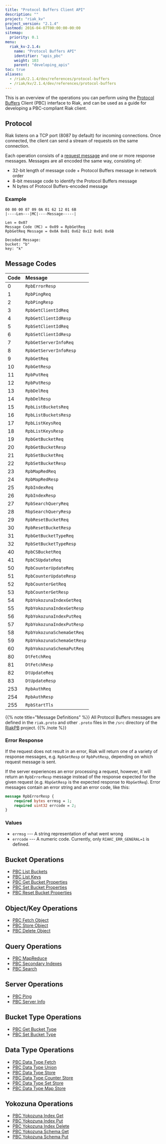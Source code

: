 ```yaml
---
title: "Protocol Buffers Client API"
description: ""
project: "riak_kv"
project_version: "2.1.4"
lastmod: 2016-04-07T00:00:00-00:00
sitemap:
  priority: 0.1
menu:
  riak_kv-2.1.4:
    name: "Protocol Buffers API"
    identifier: "apis_pbc"
    weight: 103
    parent: "developing_apis"
toc: true
aliases:
  - /riak/2.1.4/dev/references/protocol-buffers
  - /riak/kv/2.1.4/dev/references/protocol-buffers
---
```


This is an overview of the operations you can perform using the
[Protocol Buffers](https://code.google.com/p/protobuf/) Client (PBC)
interface to Riak, and can be used as a guide for developing a
PBC-compliant Riak client.

## Protocol

Riak listens on a TCP port (8087 by default) for incoming connections.
Once connected, the client can send a stream of requests on the same
connection.

Each operation consists of a [request message](https://developers.google.com/protocol-buffers/docs/encoding) and one or more response messages. Messages are all encoded the same way, consisting of:

* 32-bit length of message code + Protocol Buffers message in network
  order
* 8-bit message code to identify the Protocol Buffers message
* N bytes of Protocol Buffers-encoded message

### Example

```
00 00 00 07 09 0A 01 62 12 01 6B
|----Len---|MC|----Message-----|

Len = 0x07
Message Code (MC) = 0x09 = RpbGetReq
RpbGetReq Message = 0x0A 0x01 0x62 0x12 0x01 0x6B

Decoded Message:
bucket: "b"
key: "k"
```

## Message Codes

Code | Message |
:----|:--------|
0 | `RpbErrorResp` |
1 | `RpbPingReq` |
2 | `RpbPingResp` |
3 | `RpbGetClientIdReq` |
4 | `RpbGetClientIdResp` |
5 | `RpbSetClientIdReq` |
6 | `RpbSetClientIdResp` |
7 | `RpbGetServerInfoReq` |
8 | `RpbGetServerInfoResp` |
9 | `RpbGetReq` |
10 | `RpbGetResp` |
11 | `RpbPutReq` |
12 | `RpbPutResp` |
13 | `RpbDelReq` |
14 | `RpbDelResp` |
15 | `RpbListBucketsReq` |
16 | `RpbListBucketsResp` |
17 | `RpbListKeysReq` |
18 | `RpbListKeysResp` |
19 | `RpbGetBucketReq` |
20 | `RpbGetBucketResp` |
21 | `RpbSetBucketReq` |
22 | `RpbSetBucketResp` |
23 | `RpbMapRedReq` |
24 | `RpbMapRedResp` |
25 | `RpbIndexReq` |
26 | `RpbIndexResp` |
27 | `RpbSearchQueryReq` |
28 | `RbpSearchQueryResp` |
29 | `RpbResetBucketReq` |
30 | `RpbResetBucketResp` |
31 | `RpbGetBucketTypeReq` |
32 | `RpbSetBucketTypeResp` |
40 | `RpbCSBucketReq` |
41 | `RpbCSUpdateReq` |
50 | `RpbCounterUpdateReq` |
51 | `RpbCounterUpdateResp` |
52 | `RpbCounterGetReq` |
53 | `RpbCounterGetResp` |
54 | `RpbYokozunaIndexGetReq` |
55 | `RpbYokozunaIndexGetResp` |
56 | `RpbYokozunaIndexPutReq` |
57 | `RpbYokozunaIndexPutResp` |
58 | `RpbYokozunaSchemaGetReq` |
59 | `RpbYokozunaSchemaGetResp` |
60 | `RpbYokozunaSchemaPutReq` |
80 | `DtFetchReq` |
81 | `DtFetchResp` |
82 | `DtUpdateReq` |
83 | `DtUpdateResp` |
253 | `RpbAuthReq` |
254 | `RpbAuthResp` |
255 | `RpbStartTls` |

{{% note title="Message Definitions" %}}
All Protocol Buffers messages are defined in the `riak.proto` and other
`.proto` files in the `/src` directory of the
<a href="https://github.com/basho/riak_pb">RiakPB</a> project.
{{% /note %}}

### Error Response

If the request does not result in an error, Riak will return one of a
variety of response messages, e.g. `RpbGetResp` or `RpbPutResp`,
depending on which request message is sent.

If the server experiences an error processing a request, however, it
will return an `RpbErrorResp` message instead of the response expected
for the given request (e.g. `RbpGetResp` is the expected response to
`RbpGetReq`). Error messages contain an error string and an error code,
like this:

```protobuf
message RpbErrorResp {
    required bytes errmsg = 1;
    required uint32 errcode = 2;
}
```

### Values

* `errmsg` --- A string representation of what went wrong
* `errcode` --- A numeric code. Currently, only `RIAKC_ERR_GENERAL=1`
  is defined.

## Bucket Operations

* [PBC List Buckets]({{<baseurl>}}riak/kv/2.1.4/developing/api/protocol-buffers/list-buckets)
* [PBC List Keys]({{<baseurl>}}riak/kv/2.1.4/developing/api/protocol-buffers/list-keys)
* [PBC Get Bucket Properties]({{<baseurl>}}riak/kv/2.1.4/developing/api/protocol-buffers/get-bucket-props)
* [PBC Set Bucket Properties]({{<baseurl>}}riak/kv/2.1.4/developing/api/protocol-buffers/set-bucket-props)
* [PBC Reset Bucket Properties]({{<baseurl>}}riak/kv/2.1.4/developing/api/protocol-buffers/reset-bucket-props)

## Object/Key Operations

* [PBC Fetch Object]({{<baseurl>}}riak/kv/2.1.4/developing/api/protocol-buffers/fetch-object)
* [PBC Store Object]({{<baseurl>}}riak/kv/2.1.4/developing/api/protocol-buffers/store-object)
* [PBC Delete Object]({{<baseurl>}}riak/kv/2.1.4/developing/api/protocol-buffers/delete-object)

## Query Operations

* [PBC MapReduce]({{<baseurl>}}riak/kv/2.1.4/developing/api/protocol-buffers/mapreduce)
* [PBC Secondary Indexes]({{<baseurl>}}riak/kv/2.1.4/developing/api/protocol-buffers/secondary-indexes)
* [PBC Search]({{<baseurl>}}riak/kv/2.1.4/developing/api/protocol-buffers/search)

## Server Operations

* [PBC Ping]({{<baseurl>}}riak/kv/2.1.4/developing/api/protocol-buffers/ping)
* [PBC Server Info]({{<baseurl>}}riak/kv/2.1.4/developing/api/protocol-buffers/server-info)

## Bucket Type Operations

* [PBC Get Bucket Type]({{<baseurl>}}riak/kv/2.1.4/developing/api/protocol-buffers/get-bucket-type)
* [PBC Set Bucket Type]({{<baseurl>}}riak/kv/2.1.4/developing/api/protocol-buffers/set-bucket-type)

## Data Type Operations

* [PBC Data Type Fetch]({{<baseurl>}}riak/kv/2.1.4/developing/api/protocol-buffers/dt-fetch)
* [PBC Data Type Union]({{<baseurl>}}riak/kv/2.1.4/developing/api/protocol-buffers/dt-union)
* [PBC Data Type Store]({{<baseurl>}}riak/kv/2.1.4/developing/api/protocol-buffers/dt-store)
* [PBC Data Type Counter Store]({{<baseurl>}}riak/kv/2.1.4/developing/api/protocol-buffers/dt-counter-store)
* [PBC Data Type Set Store]({{<baseurl>}}riak/kv/2.1.4/developing/api/protocol-buffers/dt-set-store)
* [PBC Data Type Map Store]({{<baseurl>}}riak/kv/2.1.4/developing/api/protocol-buffers/dt-map-store)

## Yokozuna Operations

* [PBC Yokozuna Index Get]({{<baseurl>}}riak/kv/2.1.4/developing/api/protocol-buffers/yz-index-get)
* [PBC Yokozuna Index Put]({{<baseurl>}}riak/kv/2.1.4/developing/api/protocol-buffers/yz-index-put)
* [PBC Yokozuna Index Delete]({{<baseurl>}}riak/kv/2.1.4/developing/api/protocol-buffers/yz-index-delete)
* [PBC Yokozuna Schema Get]({{<baseurl>}}riak/kv/2.1.4/developing/api/protocol-buffers/yz-schema-get)
* [PBC Yokozuna Schema Put]({{<baseurl>}}riak/kv/2.1.4/developing/api/protocol-buffers/yz-schema-put)
